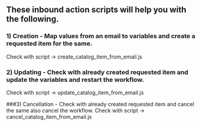 ## These inbound action scripts will help you with the following. 

### 1) Creation - Map values from an email to variables and create a requested item for the same.
Check with script -> create_catalog_item_from_email.js

### 2) Updating - Check with already created requested item and update the variables and restart the workflow.
Check with script -> update_catalog_item_from_email.js

###3) Cancellation - Check with already created requested item and cancel the same also cancel the workflow.
Check with script -> cancel_catalog_item_from_email.js

